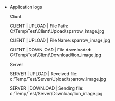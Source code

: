 

- Application logs

  Client

	CLIENT | UPLOAD | File Path: C:\Temp\Test\Client\Upload\sparrow_image.jpg
	
	CLIENT | UPLOAD | File Name: sparrow_image.jpg
	
	CLIENT | DOWNLOAD | File downloaded: C:\Temp\Test\Client\Download\lion_image.jpg

  Server

	SERVER | UPLOAD | Received file: c:/Temp/Test/Server/Upload/sparrow_image.jpg
	
	SERVER | DOWNLOAD | Sending file: c:/Temp/Test/Server/Download/lion_image.jpg
	
